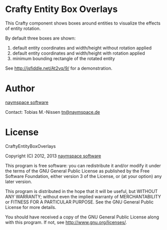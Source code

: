 Crafty Entity Box Overlays
==========================

This Crafty component shows boxes around entities to visualize
the effects of entity rotation.

By default three boxes are shown:

1. default entity coordinates and width/height without rotation applied
2. default entity coordinates and width/height with rotation applied
3. minimum bounding rectangle of the rotated entity

See <http://jsfiddle.net/At2vq/9/> for a demonstration.

Author
======

[naymspace software](http://www.naymspace.de/)

Contact: Tobias M.-Nissen <tn@naymspace.de>

License
=======

CraftyEntityBoxOverlays

Copyright (C) 2012, 2013 [naymspace software](http://www.naymspace.de/)

This program is free software: you can redistribute it and/or modify
it under the terms of the GNU General Public License as published by
the Free Software Foundation, either version 3 of the License, or
(at your option) any later version.

This program is distributed in the hope that it will be useful,
but WITHOUT ANY WARRANTY; without even the implied warranty of
MERCHANTABILITY or FITNESS FOR A PARTICULAR PURPOSE.  See the
GNU General Public License for more details.

You should have received a copy of the GNU General Public License
along with this program.  If not, see <http://www.gnu.org/licenses/>.

